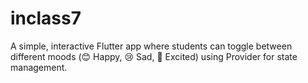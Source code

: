 # inclass7
A simple, interactive Flutter app where students can toggle between different moods (😊 Happy, 😢 Sad, 🎉 Excited) using Provider for state management. 
